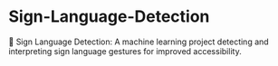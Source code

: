 # Sign-Language-Detection
🤟 Sign Language Detection: A machine learning project detecting and interpreting sign language gestures for improved accessibility.
